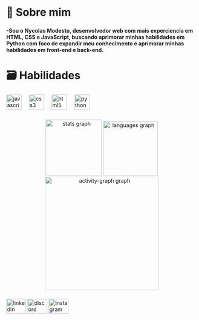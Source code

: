<h1 align="left">👋 Sobre mim</h1>

###

<h4 align="left">-Sou o Nycolas Modesto, desenvolvedor web com mais experciencia em HTML, CSS e JavaScript, buscando aprimorar minhas habilidades em Python com foco de expandir meu conhecimento e aprimorar minhas habilidades em front-end e back-end.</h4>

###

<h1 align="left">🗃️ Habilidades</h1>

###

<div align="left">
  <img src="https://cdn.jsdelivr.net/gh/devicons/devicon/icons/javascript/javascript-original.svg" height="40" alt="javascript logo"  />
  <img width="12" />
  <img src="https://cdn.jsdelivr.net/gh/devicons/devicon/icons/css3/css3-plain.svg" height="40" alt="css3 logo"  />
  <img width="12" />
  <img src="https://cdn.jsdelivr.net/gh/devicons/devicon/icons/html5/html5-plain.svg" height="40" alt="html5 logo"  />
  <img width="12" />
  <img src="https://cdn.jsdelivr.net/gh/devicons/devicon/icons/python/python-original.svg" height="40" alt="python logo"  />
</div>

###

<h3 align="left"></h3>

###

<div align="center">
  <img src="https://github-readme-stats.vercel.app/api?username=NyckModesto&hide_title=false&hide_rank=false&show_icons=true&include_all_commits=true&count_private=true&disable_animations=false&theme=tokyonight&locale=en&hide_border=false&order=1" height="148" alt="stats graph"  />
  <img src="https://github-readme-stats.vercel.app/api/top-langs?username=NyckModesto&locale=en&hide_title=false&layout=compact&card_width=320&langs_count=3&theme=tokyonight&hide_border=false&order=2" height="144" alt="languages graph"  />
  <img src="https://github-readme-activity-graph.vercel.app/graph?username=NyckModesto&radius=16&theme=tokyo-night&area=true&order=5" height="300" alt="activity-graph graph"  />
</div>

###

<div align="left">
  <img src="https://raw.githubusercontent.com/maurodesouza/profile-readme-generator/master/src/assets/icons/social/linkedin/default.svg" width="52" height="40" alt="linkedin logo"  />
  <img src="https://raw.githubusercontent.com/maurodesouza/profile-readme-generator/master/src/assets/icons/social/discord/default.svg" width="52" height="40" alt="discord logo"  />
  <img src="https://raw.githubusercontent.com/maurodesouza/profile-readme-generator/master/src/assets/icons/social/instagram/default.svg" width="52" height="40" alt="instagram logo"  />
</div>

###
